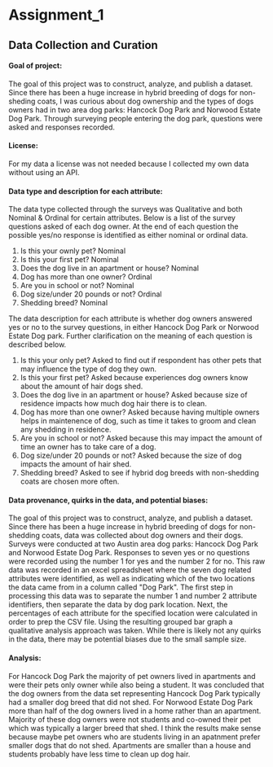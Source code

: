 # Assignment_1
## Data Collection and Curation

#### Goal of project:
The goal of this project was to construct, analyze, and publish a dataset. Since there has been a huge increase in hybrid breeding of dogs for non-sheding coats, I was curious about dog ownership and the types of dogs owners had in two area dog parks: Hancock Dog Park and Norwood Estate Dog Park. Through surveying people entering the dog park, questions were asked and responses recorded.

#### License:
For my data a license was not needed because I collected my own data without using an API.

#### Data type and description for each attribute:
The data type collected through the surveys was Qualitative and both Nominal & Ordinal for certain attributes. Below is a list of the survey questions asked of each dog owner. At the end of each question the possible yes/no response is identified as either nominal or ordinal data.
  1) Is this your ownly pet? Nominal
  2) Is this your first pet? Nominal
  3) Does the dog live in an apartment or house? Nominal
  4) Dog has more than one owner? Ordinal
  5) Are you in school or not? Nominal
  6) Dog size/under 20 pounds or not? Ordinal
  7) Shedding breed? Nominal
  
The data description for each attribute is whether dog owners answered yes or no to the survey questions, in either Hancock Dog Park or Norwood Estate Dog park. Further clarification on the meaning of each question is described below.
  1) Is this your only pet?
     Asked to find out if respondent has other pets that may influence the type of dog they own.
  2) Is this your first pet?
     Asked because experiences dog owners know about the amount of hair dogs shed.
  3) Does the dog live in an apartment or house?
     Asked because size of residence impacts how much dog hair there is to clean.
  4) Dog has more than one owner?
     Asked because having multiple owners helps in maintenence of dog, such as time it takes to groom and clean any shedding in residence.
  5) Are you in school or not?
     Asked because this may impact the amount of time an owner has to take care of a dog.
  6) Dog size/under 20 pounds or not?
     Asked because the size of dog impacts the amount of hair shed.
  7) Shedding breed?
     Asked to see if hybrid dog breeds with non-shedding coats are chosen more often.
 
#### Data provenance, quirks in the data, and potential biases:
The goal of this project was to construct, analyze, and publish a dataset. Since there has been a huge increase in hybrid breeding of dogs for non-shedding coats, data was collected about dog owners and their dogs. Surveys were conducted at two Austin area dog parks: Hancock Dog Park and Norwood Estate Dog Park. Responses to seven yes or no questions were recorded using the number 1 for yes and the number 2 for no. This raw data was recorded in an excel spreadsheet where the seven dog related attributes were identified, as well as indicating which of the two locations the data came from in a column called "Dog Park". The first step in processing this data was to separate the number 1 and number 2 attribute identifiers, then separate the data by dog park location. Next, the percentages of each attribute for the specified location were calculated in order to prep the CSV file. Using the resulting grouped bar graph a qualitative analysis approach was taken. While there is likely not any quirks in the data, there may be potential biases due to the small sample size.

#### Analysis:
For Hancock Dog Park the majority of pet owners lived in apartments and were their pets only owner while also being a student. It was concluded that the dog owners from the data set representing Hancock Dog Park typically had a smaller dog breed that did not shed. For Norwood Estate Dog Park more than half of the dog owners lived in a home rather than an apartment. Majority of these dog owners were not students and co-owned their pet which was typically a larger breed that shed. I think the results make sense because maybe pet owners who are students living in an apatnment prefer smaller dogs that do not shed. Apartments are smaller than a house and students probably have less time to clean up dog hair.
 
